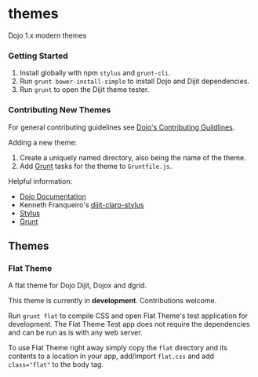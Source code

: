 # themes
Dojo 1.x modern themes

### Getting Started

1. Install globally with npm `stylus` and `grunt-cli`.
2. Run `grunt bower-install-simple` to install Dojo and Dijit dependencies.
3. Run `grunt` to open the Dijit theme tester.

### Contributing New Themes

For general contributing guidelines see [Dojo's Contributing Guildlines](https://github.com/dojo/dojo/blob/master/CONTRIBUTING.md).

Adding a new theme:

1. Create a uniquely named directory, also being the name of the theme.
2. Add [Grunt](http://gruntjs.com/) tasks for the theme to `Gruntfile.js`.

Helpful information:

* [Dojo Documentation](http://dojotoolkit.org/documentation/)
* Kenneth Franqueiro's [dijit-claro-stylus](https://github.com/kfranqueiro/dijit-claro-stylus)
* [Stylus](https://learnboost.github.io/stylus/)
* [Grunt](http://gruntjs.com/)

## Themes

### Flat Theme

A flat theme for Dojo Dijit, Dojox and dgrid.

This theme is currently in **development**. Contributions welcome.

Run `grunt flat` to compile CSS and open Flat Theme's test application for development. The Flat Theme Test app does not require the dependencies and can be run as is with any web server.

To use Flat Theme right away simply copy the `flat` directory and its contents to a location in your app, add/import `flat.css` and add `class="flat"` to the body tag.
